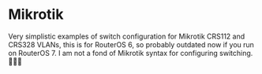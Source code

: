 # Mikrotik

Very simplistic examples of switch configuration for Mikrotik CRS112 and CRS328 VLANs, this is for RouterOS 6, so probably outdated now if you run on RouterOS 7. I am not a fond of Mikrotik syntax for configuring switching. 🤦🏻‍♂️
